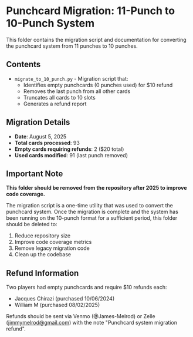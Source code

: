 # Punchcard Migration: 11-Punch to 10-Punch System

This folder contains the migration script and documentation for converting the punchcard system from 11 punches to 10 punches.

## Contents

- `migrate_to_10_punch.py` - Migration script that:
  - Identifies empty punchcards (0 punches used) for $10 refund
  - Removes the last punch from all other cards
  - Truncates all cards to 10 slots
  - Generates a refund report

## Migration Details

- **Date**: August 5, 2025
- **Total cards processed**: 93
- **Empty cards requiring refunds**: 2 ($20 total)
- **Used cards modified**: 91 (last punch removed)

## Important Note

**This folder should be removed from the repository after 2025 to improve code coverage.**

The migration script is a one-time utility that was used to convert the punchcard system. Once the migration is complete and the system has been running on the 10-punch format for a sufficient period, this folder should be deleted to:

1. Reduce repository size
2. Improve code coverage metrics
3. Remove legacy migration code
4. Clean up the codebase

## Refund Information

Two players had empty punchcards and require $10 refunds each:
- Jacques Chirazi (purchased 10/06/2024)
- William M (purchased 08/02/2025)

Refunds should be sent via Venmo (@James-Melrod) or Zelle (jimmymelrod@gmail.com) with the note "Punchcard system migration refund". 